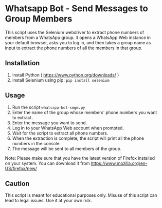# Whatsapp Bot - Send Messages to Group Members

This script uses the Selenium webdriver to extract phone numbers of members from a WhatsApp group. It opens a WhatsApp Web instance in your default browser, asks you to log in, and then takes a group name as input to extract the phone numbers of all the members in that group.

## Installation

  1. Install Python ( https://www.python.org/downloads/ )
  2. Install Selenium using pip: `pip install selenium`

## Usage
  1. Run the script `whatsapp-bot-smgm.py`
  2. Enter the name of the group whose members' phone numbers you want to extract.
  3. Enter the message you want to send.
  4. Log in to your WhatsApp Web account when prompted.
  5. Wait for the script to extract all phone numbers.
  6. When the extraction is complete, the script will print all the phone numbers in the console.
  7. The message will be sent to all members of the group.

Note: Please make sure that you have the latest version of Firefox installed on your system. You can download it from https://www.mozilla.org/en-US/firefox/new/

## Caution

This script is meant for educational purposes only. Misuse of this script can lead to legal issues. Use it at your own risk.
